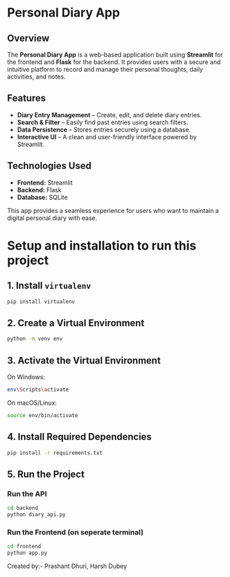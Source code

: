 
# Personal Diary App

## Overview
The **Personal Diary App** is a web-based application built using **Streamlit** for the frontend and **Flask** for the backend. It provides users with a secure and intuitive platform to record and manage their personal thoughts, daily activities, and notes.

## Features
- **Diary Entry Management** – Create, edit, and delete diary entries.
- **Search & Filter** – Easily find past entries using search filters.
- **Data Persistence** – Stores entries securely using a database.
- **Interactive UI** – A clean and user-friendly interface powered by Streamlit.

## Technologies Used
- **Frontend:** Streamlit
- **Backend:** Flask
- **Database:** SQLite

This app provides a seamless experience for users who want to maintain a digital personal diary with ease.

# Setup and installation to run this project

## 1. Install `virtualenv`

```sh
pip install virtualenv
```



## 2. Create a Virtual Environment

```sh
python -m venv env
```

## 3. Activate the Virtual Environment

On Windows:

```sh
env\Scripts\activate
```

On macOS/Linux:

```sh
source env/bin/activate
```




## 4. Install Required Dependencies


```sh
pip install -r requirements.txt
```

## 5. Run the Project

### Run the API

```sh
cd backend
python diary_api.py
```

### Run the Frontend (on seperate terminal)

```sh
cd frontend
python app.py
```

Created by:-
Prashant Dhuri,
Harsh Dubey

